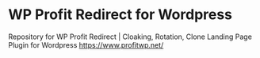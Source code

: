 # WP Profit Redirect for Wordpress
Repository for WP Profit Redirect | Cloaking, Rotation, Clone Landing Page Plugin for Wordpress
https://www.profitwp.net/
